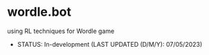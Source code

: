 # wordle.bot
using RL techniques for Wordle game
- STATUS: In-development (LAST UPDATED (D/M/Y): 07/05/2023)
